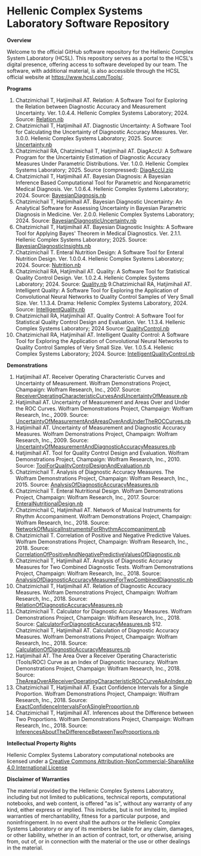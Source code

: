 # Hellenic Complex Systems Laboratory Software Repository

**Overview**

Welcome to the official GitHub software repository for the Hellenic Complex System Laboratory (HCSL). This repository serves as a portal to the HCSL's digital presence, offering access to software developed by our team. The software, with additional material, is also accessible through the HCSL official website at https://www.hcsl.com/Tools/.

**Programs**

1. Chatzimichail T, Hatjimihail AT. Relation: A Software Tool for Exploring the Relation between Diagnostic Accuracy and Measurement Uncertainty.  Ver. 1.0.4.4. Hellenic Complex Systems Laboratory; 2024.
Source: [Relation.nb](Relation/Relation.nb)
2. Chatzimichail T, Hatjimihail AT. Diagnostic Uncertainty: A Software Tool for Calculating the Uncertainty of Diagnostic Accuracy Measures. Ver. 3.0.0. Hellenic Complex Systems Laboratory; 2025.
Source: [Uncertainty.nb](Uncertainty/Uncertainty.nb)
3. Chatzimichail RA, Chatzimichail T, Hatjimihail AT. DiagAccU: A Software Program for the Uncertainty Estimation of Diagnostic Accuracy Measures Under Parametric Distributions. Ver. 1.0.0. Hellenic Complex Systems Laboratory; 2025.
Source (compressed): [DiagAccU.zip](DiagnosticAccuracy/DiagAccU.zip)
4. Chatzimichail T, Hatjimihail AT. Bayesian Diagnosis: A Bayesian Inference Based Computational Tool for Parametric and Nonparametric Medical Diagnosis. Ver. 1.0.6.4. Hellenic Complex Systems Laboratory; 2024.
Source: [BayesianDiagnosis.nb](BayesianDiagnosis/BayesianDiagnosis.nb)
5. Chatzimichail T, Hatjimihail AT. Bayesian Diagnostic Uncertainty: An Analytical Software for Assessing Uncertainty in Bayesian Parametric Diagnosis in Medicine. Ver. 2.0.0. Hellenic Complex Systems Laboratory; 2024.
Source: [BayesianDiagnosticUncertainty.nb](BayesianDiagnosticUncertainty/BayesianDiagnosticUncertainty.nb)
6. Chatzimichail T, Hatjimihail AT. Bayesian Diagnostic Insights: A Software Tool for Applying Bayes' Theorem in Medical Diagnostics. Ver. 2.1.1. Hellenic Complex Systems Laboratory; 2025.
Source: [BayesianDiagnosticInsights.nb](BayesianDiagnosticInsights/BayesianDiagnosticInsights.nb)
7. Chatzimichail T. Enteral Nutrition Design: A Software Tool for Enteral Nutrition Design. Ver. 1.0.0.4. Hellenic Complex Systems Laboratory; 2024.
Source: [Nutrition.nb](Nutrition/Nutrition.nb)
8. Chatzimichail RA, Hatjimihail AT. Quality: A Software Tool for Statistical Quality Control Design. Ver. 1.0.2.4. Hellenic Complex Systems Laboratory; 2024.
Source: [Quality.nb](Quality/Quality.nb)
9.Chatzimichail RA, Hatjimihail AT. Intelligent Quality: A Software Tool for Exploring the Application of Convolutional Neural Networks to Quality Control Samples of Very Small Size. Ver. 1.1.3.4. Drama: Hellenic Complex 		Systems Laboratory, 2024.
Source: [IntelligentQuality.nb](IntelligentQuality/IntelligentQuality.nb)
10.  Chatzimichail RA, Hatjimihail AT. Quality Control: A Software Tool for Statistical Quality Control Design and Evaluation. Ver. 1.1.3.4. Hellenic Complex Systems Laboratory; 2024
Source: [QualityControl.nb](QualityControl/QualityControl.nb)
11. Chatzimichail RA, Hatjimihail AT. Intelligent Quality Control: A Software Tool for Exploring the Application of Convolutional Neural Networks to Quality Control Samples of Very Small Size. Ver. 1.0.5.4. Hellenic Complex Systems Laboratory; 2024.
Source: [IntelligentQualityControl.nb](IntelligentQualityControl/IntelligentQualityControl.nb)

**Demonstrations**

1. Hatjimihail AT. Receiver Operating Characteristic Curves and Uncertainty of Measurement. Wolfram Demonstrations Project, Champaign: Wolfram Research, Inc., 2007.
Source: [ReceiverOperatingCharacteristicCurvesAndUncertaintyOfMeasure.nb](Tools/ReceiverOperatingCharacteristicCurvesAndUncertaintyOfMeasure.nb)
2. Hatjimihail AT. Uncertainty of Measurement and Areas Over and Under the ROC Curves. Wolfram Demonstrations Project, Champaign: Wolfram Research, Inc., 2009.
Source: [UncertaintyOfMeasurementAndAreasOverAndUnderTheROCCurves.nb](Tools/UncertaintyOfMeasurementAndAreasOverAndUnderTheROCCurves.nb)
3. Hatjimihail AT. Uncertainty of Measurement and Diagnostic Accuracy Measures. Wolfram Demonstrations Project, Champaign: Wolfram Research, Inc., 2009.
Source: [UncertaintyOfMeasurementAndDiagnosticAccuracyMeasures.nb](Tools/UncertaintyOfMeasurementAndDiagnosticAccuracyMeasures.nb)
4. Hatjimihail AT. Tool for Quality Control Design and Evaluation. Wolfram Demonstrations Project, Champaign: Wolfram Research, Inc., 2010.
Source: [ToolForQualityControlDesignAndEvaluation.nb](Tools/ToolForQualityControlDesignAndEvaluation.nb)
5. Chatzimichail T. Analysis of Diagnostic Accuracy Measures. The Wolfram Demonstrations Project, Champaign: Wolfram Research, Inc., 2015.
Source: [AnalysisOfDiagnosticAccuracyMeasures.nb](Tools/AnalysisOfDiagnosticAccuracyMeasures.nb)
6. Chatzimichail T. Enteral Nutritional Design. Wolfram Demonstrations Project, Champaign: Wolfram Research, Inc., 2017.
Source: [EnteralNutritionalDesign.nb](Tools/EnteralNutritionalDesign.nb)
7. Chatzimichail C, Hatjimihail AT. Network of Musical Instruments for Rhythm Accompaniment. Wolfram Demonstrations Project, Champaign: Wolfram Research, Inc., 2018.
Source: [NetworkOfMusicalInstrumentsForRhythmAccompaniment.nb](Tools/NetworkOfMusicalInstrumentsForRhythmAccompaniment.nb)
8. Chatzimichail T. Correlation of Positive and Negative Predictive Values. Wolfram Demonstrations Project, Champaign: Wolfram Research, Inc., 2018.
Source: [CorrelationOfPositiveAndNegativePredictiveValuesOfDiagnostic.nb](Tools/CorrelationOfPositiveAndNegativePredictiveValuesOfDiagnostic.nb)
9. Chatzimichail T, Hatjimihail AT. Analysis of Diagnostic Accuracy Measures for Two Combined Diagnostic Tests. Wolfram Demonstrations Project, Champaign: Wolfram Research, Inc., 2018.
Source: [AnalysisOfDiagnosticAccuracyMeasuresForTwoCombinedDiagnostic.nb](Tools/AnalysisOfDiagnosticAccuracyMeasuresForTwoCombinedDiagnostic.nb)
10. Chatzimichail T, Hatjimihail AT. Relation of Diagnostic Accuracy Measures. Wolfram Demonstrations Project, Champaign: Wolfram Research, Inc., 2018.
Source: [RelationOfDiagnosticAccuracyMeasures.nb](Tools/RelationOfDiagnosticAccuracyMeasures.nb)
11. Chatzimichail T. Calculator for Diagnostic Accuracy Measures. Wolfram Demonstrations Project, Champaign: Wolfram Research, Inc., 2018.
Source: [CalculatorForDiagnosticAccuracyMeasures.nb](Tools/CalculatorForDiagnosticAccuracyMeasures.nb)
S12. Chatzimichail T, Hatjimihail AT. Calculation of Diagnostic Accuracy Measures. Wolfram Demonstrations Project, Champaign: Wolfram Research, Inc., 2018.
Source: [CalculationOfDiagnosticAccuracyMeasures.nb](Tools/CalculationOfDiagnosticAccuracyMeasures.nb)
13. Hatjimihail AT. The Area Over a Receiver Operating Characteristic (Tools/ROC) Curve as an Index of Diagnostic Inaccuracy. Wolfram Demonstrations Project, Champaign: Wolfram Research, Inc., 2018.
Source: [TheAreaOverAReceiverOperatingCharacteristicROCCurveAsAnIndex.nb](Tools/TheAreaOverAReceiverOperatingCharacteristicROCCurveAsAnIndex.nb)
14. Chatzimichail T, Hatjimihail AT. Exact Confidence Intervals for a Single Proportion. Wolfram Demonstrations Project, Champaign: Wolfram Research, Inc., 2018.
Source: [ExactConfidenceIntervalsForASingleProportion.nb](Tools/ExactConfidenceIntervalsForASingleProportion.nb)
15. Chatzimichail T, Hatjimihail AT. Inferences about the Difference between Two Proportions. Wolfram Demonstrations Project, Champaign: Wolfram Research, Inc., 2018.
Source: [InferencesAboutTheDifferenceBetweenTwoProportions.nb](Tools/InferencesAboutTheDifferenceBetweenTwoProportions.nb)

**Intellectual Property Rights**

Hellenic Complex Systems Laboratory computational notebooks are licensed under a [Creative Commons Attribution-NonCommercial-ShareAlike 4.0 International License](https://creativecommons.org/licenses/by-nc-sa/4.0/)

**Disclaimer of Warranties**

 The material provided by the Hellenic Complex Systems Laboratory, including but not limited to publications, technical reports,  computational notebooks, and web content, is offered "as is", without any warranty of any kind, either express or implied. This includes, but is not limited to, implied warranties of merchantability, fitness for a particular purpose, and noninfringement. In no event shall the authors or the Hellenic Complex Systems Laboratory or any of its members be liable for any claim, damages, or other liability, whether in an action of contract, tort, or otherwise, arising from, out of, or in connection with the material or the use or other dealings in the material.
